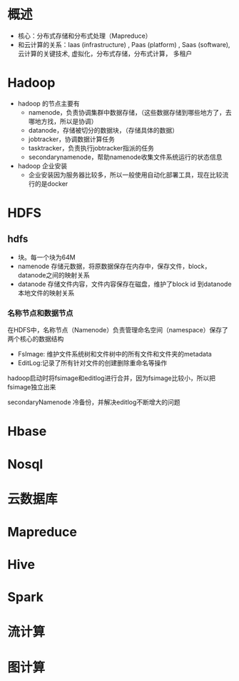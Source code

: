 # 概述

- 核心：分布式存储和分布式处理（Mapreduce）
- 和云计算的关系：Iaas  (infrastructure) , Paas (platform) , Saas (software), 云计算的关键技术, 虚拟化，分布式存储，分布式计算， 多租户

# Hadoop

- hadoop 的节点主要有
  - namenode，负责协调集群中数据存储，（这些数据存储到哪些地方了，去哪地方找，所以是协调）
  - datanode，存储被切分的数据块，（存储具体的数据）
  - jobtracker，协调数据计算任务
  - tasktracker，负责执行jobtracker指派的任务
  - secondarynamenode，帮助namenode收集文件系统运行的状态信息
- hadoop 企业安装
  - 企业安装因为服务器比较多，所以一般使用自动化部署工具，现在比较流行的是docker

# HDFS

## hdfs

- 块。每一个块为64M
- namenode 存储元数据，将原数据保存在内存中，保存文件，block，datanode之间的映射关系
- datanode 存储文件内容，文件内容保存在磁盘，维护了block id 到datanode本地文件的映射关系

### 名称节点和数据节点

在HDFS中，名称节点（Namenode）负责管理命名空间（namespace）保存了两个核心的数据结构

- FsImage: 维护文件系统树和文件树中的所有文件和文件夹的metadata
- EditLog:记录了所有针对文件的创建删除重命名等操作

hadoop启动时将fsimage和editlog进行合并，因为fsimage比较小，所以把fsimage独立出来

secondaryNamenode 冷备份，并解决editlog不断增大的问题



# Hbase

# Nosql

# 云数据库

# Mapreduce

# Hive

# Spark

# 流计算

# 图计算





